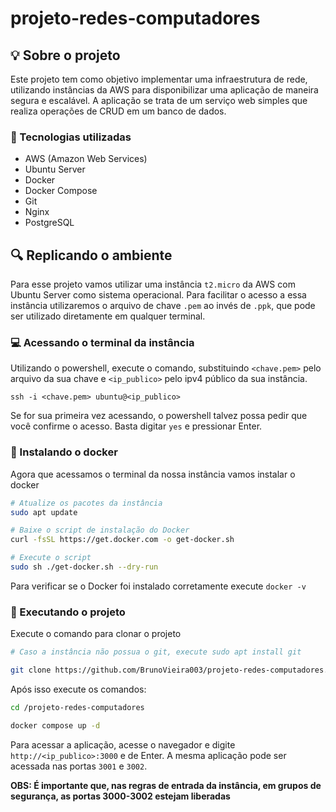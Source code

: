 # projeto-redes-computadores

## 💡 Sobre o projeto
Este projeto tem como objetivo implementar uma infraestrutura de rede, utilizando instâncias da AWS para disponibilizar uma aplicação de maneira segura e escalável. A aplicação se trata de um serviço web simples que realiza operações de CRUD em um banco de dados.

### 🧰 Tecnologias utilizadas
- AWS (Amazon Web Services)
- Ubuntu Server
- Docker
- Docker Compose
- Git
- Nginx
- PostgreSQL

## 🔍 Replicando o ambiente
Para esse projeto vamos utilizar uma instância `t2.micro` da AWS com Ubuntu Server como sistema operacional. Para facilitar o acesso a essa instância utilizaremos o arquivo de chave `.pem` ao invés de `.ppk`, que pode ser utilizado diretamente em qualquer terminal.

### 💻 Acessando o terminal da instância
Utilizando o powershell, execute o comando, substituindo `<chave.pem>` pelo arquivo da sua chave e `<ip_publico>` pelo ipv4 público da sua instância.

`ssh -i <chave.pem> ubuntu@<ip_publico>`

Se for sua primeira vez acessando, o powershell talvez possa pedir que você confirme o acesso. Basta digitar `yes` e pressionar Enter.

### 🐳 Instalando o docker
Agora que acessamos o terminal da nossa instância vamos instalar o docker

```bash
# Atualize os pacotes da instância
sudo apt update
```

```bash
# Baixe o script de instalação do Docker
curl -fsSL https://get.docker.com -o get-docker.sh

# Execute o script
sudo sh ./get-docker.sh --dry-run
```

Para verificar se o Docker foi instalado corretamente execute `docker -v`

### 🚀 Executando o projeto
Execute o comando para clonar o projeto
```bash
# Caso a instância não possua o git, execute sudo apt install git

git clone https://github.com/BrunoVieira003/projeto-redes-computadores.git
```

Após isso execute os comandos:
```bash
cd /projeto-redes-computadores

docker compose up -d
```

Para acessar a aplicação, acesse o navegador e digite `http://<ip_publico>:3000` e de Enter. A mesma aplicação pode ser acessada nas portas `3001` e `3002`.

**OBS: É importante que, nas regras de entrada da instância, em grupos de segurança, as portas 3000-3002 estejam liberadas**
